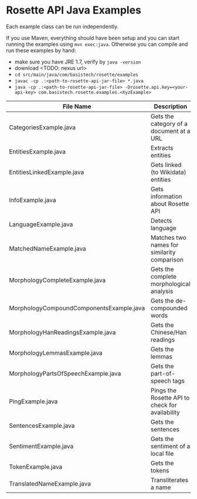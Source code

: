 Rosette API Java Examples
=========================

Each example class can be run independently.

If you use Maven, everything should have been setup and you can start running the examples using `mvn exec:java`.
Otherwise you can compile and run these examples by hand:

- make sure you have JRE 1.7, verify by `java -version`
- download <TODO: nexus url>
- `cd src/main/java/com/basistech/rosette/examples`
- `javac -cp .:<path-to-rosette-api-jar-file> *.java`
- `java -cp .:<path-to-rosette-api-jar-file> -Drosette.api.key=<your-api-key> com.basistech.rosette.examples.<XyzExample>`
 
| File Name                                   | Description
| -------------                               |------------- 
| CategoriesExample.java                      | Gets the category of a document at a URL
| EntitiesExample.java                        | Extracts entities
| EntitiesLinkedExample.java                  | Gets linked (to Wikidata) entities
| InfoExample.java                            | Gets information about Rosette API
| LanguageExample.java                        | Detects language
| MatchedNameExample.java                     | Matches two names for similarity comparison
| MorphologyCompleteExample.java              | Gets the complete morphological analysis
| MorphologyCompoundComponentsExample.java    | Gets the de-compounded words
| MorphologyHanReadingsExample.java           | Gets the Chinese/Han readings
| MorphologyLemmasExample.java                | Gets the lemmas
| MorphologyPartsOfSpeechExample.java         | Gets the part-of-speech tags
| PingExample.java                            | Pings the Rosette API to check for availability
| SentencesExample.java                       | Gets the sentences
| SentimentExample.java                       | Gets the sentiment of a local file
| TokenExample.java                           | Gets the tokens
| TranslatedNameExample.java                  | Transliterates a name

